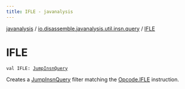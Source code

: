```yaml
---
title: IFLE - javanalysis
---
```


[javanalysis](../index.html) / [io.disassemble.javanalysis.util.insn.query](index.html) / [IFLE](./-i-f-l-e.html)

# IFLE

`val IFLE: `[`JumpInsnQuery`](-jump-insn-query/index.html)

Creates a [JumpInsnQuery](-jump-insn-query/index.html) filter matching the [Opcode.IFLE](#) instruction.

